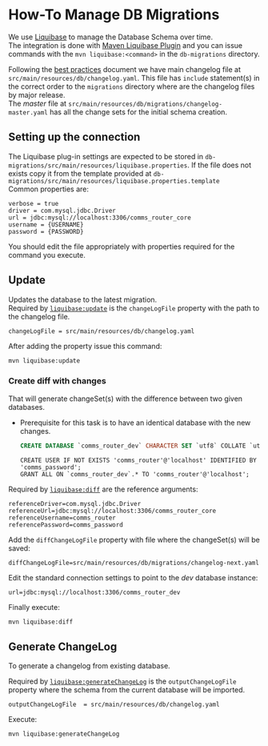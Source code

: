 # How-To Manage DB Migrations

We use [Liquibase] to manage the Database Schema over time.  
The integration is done with [Maven Liquibase Plugin] and you can issue commands with 
the `mvn liquibase:<command>` in the `db-migrations` directory.  

Following the [best practices] document we have main changelog file at `src/main/resources/db/changelog.yaml`. 
This file has `include` statement(s) in the correct order to the `migrations` directory where are the changelog files by major release.  
The _master_ file at `src/main/resources/db/migrations/changelog-master.yaml` has all the change sets for the initial schema creation. 


## Setting up the connection

The Liquibase plug-in settings are expected to be stored in `db-migrations/src/main/resources/liquibase.properties`.
If the file does not exists copy it from the template provided at `db-migrations/src/main/resources/liquibase.properties.template`   
Common properties are:

```properties
verbose = true
driver = com.mysql.jdbc.Driver
url = jdbc:mysql://localhost:3306/comms_router_core
username = {USERNAME}
password = {PASSWORD}
```
You should edit the file appropriately with properties required for the command you execute.

## Update

Updates the database to the latest migration.  
Required by [`liquibase:update`][liquibase:update] is the `changeLogFile` property with the path to the changelog file.

```properties
changeLogFile = src/main/resources/db/changelog.yaml
```

After adding the property issue this command:

```bash
mvn liquibase:update
```

### Create diff with changes

That will generate changeSet(s) with the difference between two given databases.

* Prerequisite for this task is to have an identical database with the new changes.

    ```sql
    CREATE DATABASE `comms_router_dev` CHARACTER SET `utf8` COLLATE `utf8_general_ci`;
    ```
    
    ```mysql
    CREATE USER IF NOT EXISTS 'comms_router'@'localhost' IDENTIFIED BY 'comms_password';
    GRANT ALL ON `comms_router_dev`.* TO 'comms_router'@'localhost';
    ```

Required by [`liquibase:diff`][liquibase:diff] are the reference arguments:

```properties
referenceDriver=com.mysql.jdbc.Driver
referenceUrl=jdbc:mysql://localhost:3306/comms_router_core
referenceUsername=comms_router
referencePassword=comms_password
```

Add the `diffChangeLogFile` property with file where the changeSet(s) will be saved:

```properties
diffChangeLogFile=src/main/resources/db/migrations/changelog-next.yaml
```

Edit the standard connection settings to point to the _dev_ database instance:

```properties
url=jdbc:mysql://localhost:3306/comms_router_dev
```

Finally execute:

```bash
mvn liquibase:diff
```

## Generate ChangeLog

To generate a changelog from existing database.

Required by [`liquibase:generateChangeLog`][liquibase:generateChangeLog] is the `outputChangeLogFile` property where 
the schema from the current database will be imported.

```properties
outputChangeLogFile	 = src/main/resources/db/changelog.yaml
```

Execute:

```bash
mvn liquibase:generateChangeLog
```



[Liquibase]: 
http://www.liquibase.org 
"Liquibase"

[Maven Liquibase Plugin]: 
http://www.liquibase.org/documentation/maven/ 
"Maven Liquibase Plugin"

[best practices]:
http://www.liquibase.org/bestpractices.html
"Best practices"

[liquibase:update]: 
http://www.liquibase.org/documentation/maven/maven_update.html 
"Maven update"

[liquibase:diff]:
http://www.liquibase.org/documentation/maven/maven_diff.html
"Maven diff"

[liquibase:generateChangeLog]: 
http://www.liquibase.org/documentation/maven/maven_generateChangeLog.html 
"Maven generateChangeLog"

